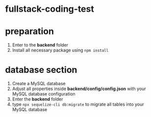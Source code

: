 # fullstack-coding-test

# preparation
1. Enter to the **backend** folder
2. Install all necessary package using `npm install`

# database section
1. Create a MySQL database
2. Adjust all properties inside **backend/config/config.json** with your MySQL database configuration
3. Enter the **backend** folder
4. type `npx sequelize-cli db:migrate` to migrate all tables into your MySQL database